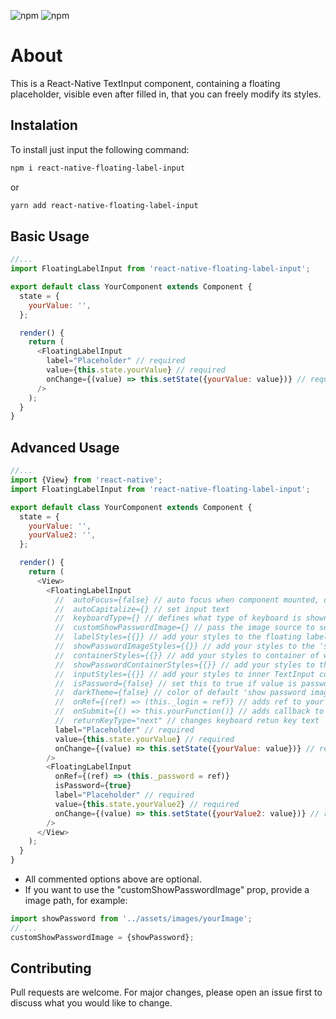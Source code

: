 ![npm](https://img.shields.io/npm/v/react-native?color=%232fa90f&label=react-native&style=plastic)
![npm](https://img.shields.io/npm/dm/react-native-floating-label-input?style=plastic)

# About

This is a React-Native TextInput component, containing a floating placeholder, visible even after filled in, that you can freely modify its styles.

## Instalation

To install just input the following command:

```bash
npm i react-native-floating-label-input
```

or

```bash
yarn add react-native-floating-label-input
```

## Basic Usage

```javascript
//...
import FloatingLabelInput from 'react-native-floating-label-input';

export default class YourComponent extends Component {
  state = {
    yourValue: '',
  };

  render() {
    return (
      <FloatingLabelInput
        label="Placeholder" // required
        value={this.state.yourValue} // required
        onChange={(value) => this.setState({yourValue: value})} // required
      />
    );
  }
}
```

## Advanced Usage

```javascript
//...
import {View} from 'react-native';
import FloatingLabelInput from 'react-native-floating-label-input';

export default class YourComponent extends Component {
  state = {
    yourValue: '',
    yourValue2: '',
  };

  render() {
    return (
      <View>
        <FloatingLabelInput
          //  autoFocus={false} // auto focus when component mounted, default false
          //  autoCapitalize={} // set input text
          //  keyboardType={} // defines what type of keyboard is shown
          //  customShowPasswordImage={} // pass the image source to set your custom image
          //  labelStyles={{}} // add your styles to the floating label component
          //  showPasswordImageStyles={{}} // add your styles to the 'show password image' component
          //  containerStyles={{}} // add your styles to container of whole component
          //  showPasswordContainerStyles={{}} // add your styles to the 'show password container' component
          //  inputStyles={{}} // add your styles to inner TextInput component
          //  isPassword={false} // set this to true if value is password, default false
          //  darkTheme={false} // color of default 'show password image', default false
          //  onRef={(ref) => (this._login = ref)} // adds ref to your custom component
          //  onSubmit={() => this.yourFunction()} // adds callback to submit
          //  returnKeyType="next" // changes keyboard retun key text
          label="Placeholder" // required
          value={this.state.yourValue} // required
          onChange={(value) => this.setState({yourValue: value})} // required
        />
        <FloatingLabelInput
          onRef={(ref) => (this._password = ref)}
          isPassword={true}
          label="Placeholder" // required
          value={this.state.yourValue2} // required
          onChange={(value) => this.setState({yourValue2: value})} // required
        />
      </View>
    );
  }
}
```

- All commented options above are optional.
- If you want to use the "customShowPasswordImage" prop, provide a image path, for example:

```javascript
import showPassword from '../assets/images/yourImage';
// ...
customShowPasswordImage = {showPassword};
```

## Contributing

Pull requests are welcome. For major changes, please open an issue first to discuss what you would like to change.
